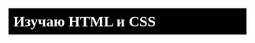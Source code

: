 <style>
    h1 {
        background: black;
        color: white;
        font-size: 30px;
	    font-family: Georgia, 'Times New Roman', Times, serif;
        margin: 10px;
        padding: 10px;

    }
</style>   

<h1> Изучаю HTML и CSS </h1>